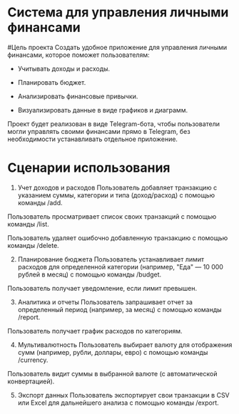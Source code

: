 # Система для управления личными финансами

#Цель проекта
Создать удобное приложение для управления личными финансами, которое поможет пользователям:

- Учитывать доходы и расходы.

- Планировать бюджет.

- Анализировать финансовые привычки.

- Визуализировать данные в виде графиков и диаграмм.

Проект будет реализован в виде Telegram-бота, чтобы пользователи могли управлять своими финансами прямо в Telegram, без необходимости устанавливать отдельное приложение.

# Сценарии использования
1. Учет доходов и расходов
Пользователь добавляет транзакцию с указанием суммы, категории и типа (доход/расход) с помощью команды /add.

Пользователь просматривает список своих транзакций с помощью команды /list.

Пользователь удаляет ошибочно добавленную транзакцию с помощью команды /delete.

2. Планирование бюджета
Пользователь устанавливает лимит расходов для определенной категории (например, "Еда" — 10 000 рублей в месяц) с помощью команды /budget.

Пользователь получает уведомление, если лимит превышен.

3. Аналитика и отчеты
Пользователь запрашивает отчет за определенный период (например, за месяц) с помощью команды /report.

Пользователь получает график расходов по категориям.

4. Мультивалютность
Пользователь выбирает валюту для отображения сумм (например, рубли, доллары, евро) с помощью команды /currency.

Пользователь видит суммы в выбранной валюте (с автоматической конвертацией).

5. Экспорт данных
Пользователь экспортирует свои транзакции в CSV или Excel для дальнейшего анализа с помощью команды /export.
